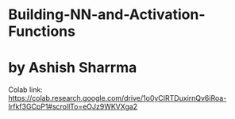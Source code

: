 # Building-NN-and-Activation-Functions
# by Ashish Sharrma

Colab link: https://colab.research.google.com/drive/1o0yCIRTDuxirnQv6iRoa-Irfkf3GCpP1#scrollTo=eOJz9WKVXga2
